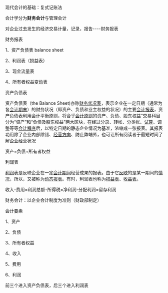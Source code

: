 现代会计的基础：复式记账法

会计学分为**财务会计**与管理会计

对企业过去发生的经济交易计量，记录，报告----财务报表

财务报表

1、资产负债表  balance sheet

2、利润表（损益表）

3、现金流量表

4、所有者权益变动表

资产负债表

资产负债表（the Balance Sheet\)亦称[财务状况表](http://baike.baidu.com/view/1387742.htm)，表示企业在一定日期（通常为各[会计期末](http://baike.baidu.com/view/5347062.htm)）的财务状况（即资产、负债和业主权益的状况）的主要[会计报表](http://baike.baidu.com/view/76200.htm)，资产负债表利用会计平衡原则，将合乎[会计原则](http://baike.baidu.com/view/33825.htm)的资产、负债、股东权益”交易科目分为“资产”和“负债及股东权益”两大区块，在经过分录、转帐、分类帐、[试算](http://baike.baidu.com/view/2263602.htm)、调整等等[会计程序](http://baike.baidu.com/view/5332654.htm)后，以特定日期的静态企业情况为基准，浓缩成一张报表。其报表功用除了企业内部除错、[经营方向](http://baike.baidu.com/view/745965.htm)、防止弊端外，也可让所有阅读者于最短时间了解企业经营状况

资产=负债+所有者权益

利润表

[利润](http://baike.baidu.com/view/150325.htm)表是反映企业在一定[会计期间](http://baike.baidu.com/view/1214875.htm)经营成果的报表。由于它[反映](http://baike.baidu.com/subview/860257/8050216.htm)的是某一期间的[情况](http://baike.baidu.com/view/780206.htm)，所以，又被称为[动态报表](http://baike.baidu.com/view/1324525.htm)。有时，利润表也称为[损益表](http://baike.baidu.com/view/134668.htm)、[收益表](http://baike.baidu.com/view/859892.htm)。

收入-费用=利润总额-所得税=净利润-分配利润=留存利润

财务会计：以企业会计制度为准则（财政部制定）

会计要素

1、资产

2、负债

3、所有者权益

4、收入

5、费用

6、利润

前三个进入资产负债表，后三个进入利润表

